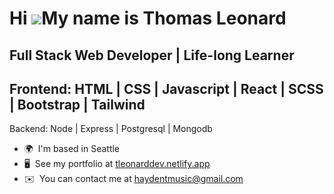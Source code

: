 Hi ![](https://user-images.githubusercontent.com/18350557/176309783-0785949b-9127-417c-8b55-ab5a4333674e.gif)My name is Thomas Leonard
======================================================================================================================================

Full Stack Web Developer | Life-long Learner
--------------------------------------------
Frontend:
HTML | CSS | Javascript | React | SCSS | Bootstrap | Tailwind 
--------------------------------------------
Backend:
Node | Express | Postgresql | Mongodb

* 🌍  I'm based in Seattle
* 🖥️  See my portfolio at [tleonarddev.netlify.app](http://https://tleonarddev.netlify.app/)
* ✉️  You can contact me at [haydentmusic@gmail.com](mailto:haydentmusic@gmail.com)
